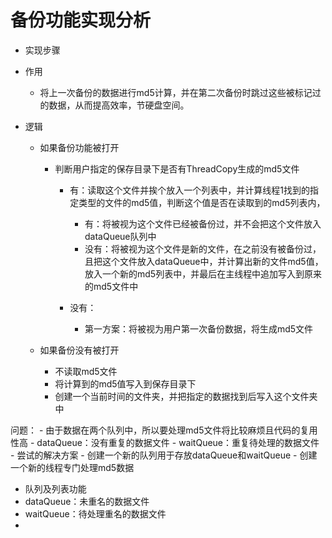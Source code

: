 # 备份功能实现分析

- 实现步骤

- 作用
    - 将上一次备份的数据进行md5计算，并在第二次备份时跳过这些被标记过的数据，从而提高效率，节硬盘空间。
    
- 逻辑
    - 如果备份功能被打开
        - 判断用户指定的保存目录下是否有ThreadCopy生成的md5文件
            - 有：读取这个文件并挨个放入一个列表中，并计算线程1找到的指定类型的文件的md5值，判断这个值是否在读取到的md5列表内，
                - 有：将被视为这个文件已经被备份过，并不会把这个文件放入dataQueue队列中
                - 没有：将被视为这个文件是新的文件，在之前没有被备份过，且把这个文件放入dataQueue中，并计算出新的文件md5值，放入一个新的md5列表中，并最后在主线程中追加写入到原来的md5文件中
                
            - 没有：
                - 第一方案：将被视为用户第一次备份数据，将生成md5文件
                
    - 如果备份没有被打开
        - 不读取md5文件
        - 将计算到的md5值写入到保存目录下
        - 创建一个当前时间的文件夹，并把指定的数据找到后写入这个文件夹中
        
问题：
    - 由于数据在两个队列中，所以要处理md5文件将比较麻烦且代码的复用性高
        - dataQueue：没有重复的数据文件
        - waitQueue：重复待处理的数据文件
    - 尝试的解决方案
        - 创建一个新的队列用于存放dataQueue和waitQueue
        - 创建一个新的线程专门处理md5数据

    
        
- 队列及列表功能
- dataQueue：未重名的数据文件
- waitQueue：待处理重名的数据文件
- 